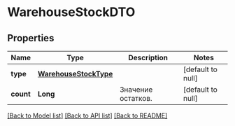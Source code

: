 # WarehouseStockDTO
## Properties

| Name | Type | Description | Notes |
|------------ | ------------- | ------------- | -------------|
| **type** | [**WarehouseStockType**](WarehouseStockType.md) |  | [default to null] |
| **count** | **Long** | Значение остатков. | [default to null] |

[[Back to Model list]](../README.md#documentation-for-models) [[Back to API list]](../README.md#documentation-for-api-endpoints) [[Back to README]](../README.md)

